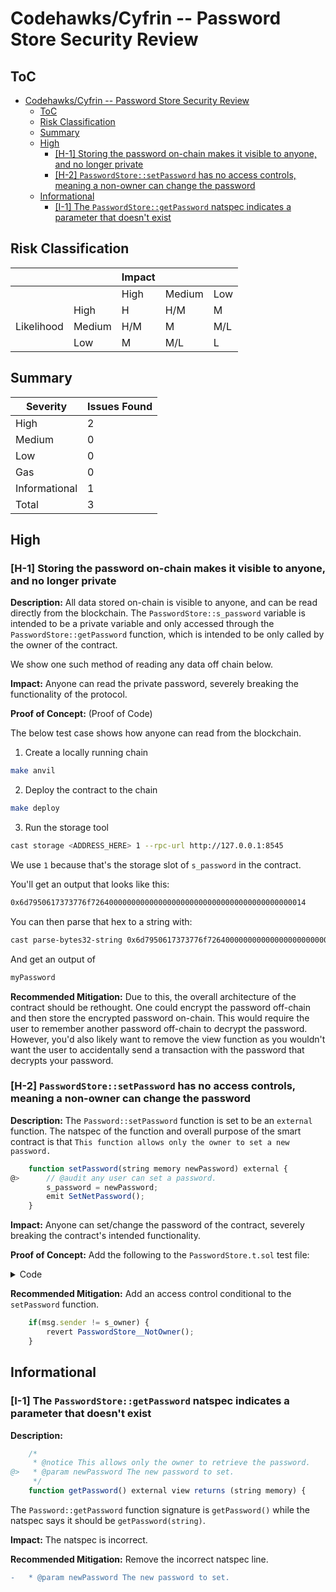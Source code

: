 # Codehawks/Cyfrin -- Password Store Security Review

## ToC

- [Codehawks/Cyfrin -- Password Store Security Review](#codehawkscyfrin----password-store-security-review)
  - [ToC](#toc)
  - [Risk Classification](#risk-classification)
  - [Summary](#summary)
  - [High](#high)
    - [\[H-1\] Storing the password on-chain makes it visible to anyone, and no longer private](#h-1-storing-the-password-on-chain-makes-it-visible-to-anyone-and-no-longer-private)
    - [\[H-2\] `PasswordStore::setPassword` has no access controls, meaning a non-owner can change the password](#h-2-passwordstoresetpassword-has-no-access-controls-meaning-a-non-owner-can-change-the-password)
  - [Informational](#informational)
    - [\[I-1\] The `PasswordStore::getPassword` natspec indicates a parameter that doesn't exist](#i-1-the-passwordstoregetpassword-natspec-indicates-a-parameter-that-doesnt-exist)

## Risk Classification

|            |        | Impact |        |     |
| ---------- | ------ | ------ | ------ | --- |
|            |        | High   | Medium | Low |
|            | High   | H      | H/M    | M   |
| Likelihood | Medium | H/M    | M      | M/L |
|            | Low    | M      | M/L    | L   |

## Summary

| Severity      | Issues Found |
| ------------- | ------------ |
| High          | 2            |
| Medium        | 0            |
| Low           | 0            |
| Gas           | 0            |
| Informational | 1            |
| Total         | 3            |


## High

### [H-1] Storing the password on-chain makes it visible to anyone, and no longer private

**Description:** All data stored on-chain is visible to anyone, and can be read directly from the blockchain. The `PasswordStore::s_password` variable is intended to be a private variable and only accessed through the `PasswordStore::getPassword` function, which is intended to be only called by the owner of the contract.

We show one such method of reading any data off chain below.

**Impact:** Anyone can read the private password, severely breaking the functionality of the protocol.

**Proof of Concept:** (Proof of Code)

The below test case shows how anyone can read from the blockchain.

1. Create a locally running chain

```bash
make anvil
```

2. Deploy the contract to the chain

```bash
make deploy
```

3. Run the storage tool

```bash
cast storage <ADDRESS_HERE> 1 --rpc-url http://127.0.0.1:8545
```

We use `1` because that's the storage slot of `s_password` in the contract.

You'll get an output that looks like this:

```bash
0x6d7950617373776f726400000000000000000000000000000000000000000014
```

You can then parse that hex to a string with:

```bash
cast parse-bytes32-string 0x6d7950617373776f726400000000000000000000000000000000000000000014
```

And get an output of

```bash
myPassword
```

**Recommended Mitigation:** Due to this, the overall architecture of the contract should be rethought. One could encrypt the password off-chain and then store the encrypted password on-chain. This would require the user to remember another password off-chain to decrypt the password. However, you'd also likely want to remove the view function as you wouldn't want the user to accidentally send a transaction with the password that decrypts your password.

### [H-2] `PasswordStore::setPassword` has no access controls, meaning a non-owner can change the password

**Description:** The `Password::setPassword` function is set to be an `external` function. The natspec of the function and overall purpose of the smart contract is that `This function allows only the owner to set a new password.`

```javascript
    function setPassword(string memory newPassword) external {
@>      // @audit any user can set a password.
        s_password = newPassword;
        emit SetNetPassword();
    }
```

**Impact:** Anyone can set/change the password of the contract, severely breaking the contract's intended functionality.

**Proof of Concept:** Add the following to the `PasswordStore.t.sol` test file:

<details>
<summary>Code</summary>

```javascript
    function test_anyone_can_set_password(address randomAddress) public {
        vm.assume(randomAddress != owner);
        vm.prank(randomAddress);
        string memory expectedPassword = "myNewPassword";
        passwordStore.setPassword(expectedPassword);

        vm.prank(owner);
        string memory actualPassword = passwordStore.getPassword();
        assertEq(actualPassword, expectedPassword);
    }
```

</details>

**Recommended Mitigation:** Add an access control conditional to the `setPassword` function.

```javascript
    if(msg.sender != s_owner) {
        revert PasswordStore__NotOwner();
    }
```

## Informational

### [I-1] The `PasswordStore::getPassword` natspec indicates a parameter that doesn't exist

**Description:**

```javascript
    /*
     * @notice This allows only the owner to retrieve the password.
@>   * @param newPassword The new password to set.
     */
    function getPassword() external view returns (string memory) {
```

The `Password::getPassword` function signature is `getPassword()` while the natspec says it should be `getPassword(string)`.

**Impact:** The natspec is incorrect.

**Recommended Mitigation:** Remove the incorrect natspec line.

```diff
-   * @param newPassword The new password to set.
```
